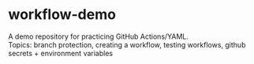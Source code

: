 # workflow-demo
A demo repository for practicing GitHub Actions/YAML. <br>
Topics: branch protection, creating a workflow, testing workflows, github secrets + environment variables

